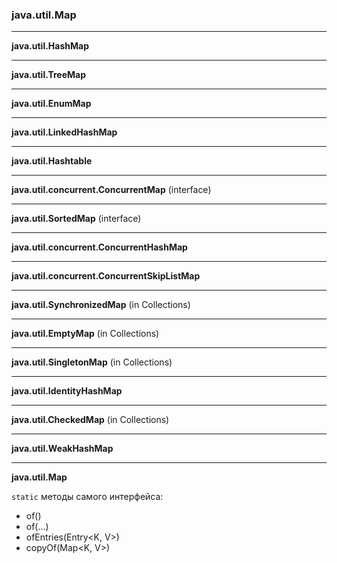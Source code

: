 ### java.util.Map

---

**java.util.HashMap**

---

**java.util.TreeMap**

---

**java.util.EnumMap**

---

**java.util.LinkedHashMap**

---

**java.util.Hashtable**

---

**java.util.concurrent.ConcurrentMap** (interface)

---

**java.util.SortedMap** (interface)

---

**java.util.concurrent.ConcurrentHashMap**

---

**java.util.concurrent.ConcurrentSkipListMap**

---

**java.util.SynchronizedMap** (in Collections)

---

**java.util.EmptyMap** (in Collections)

---

**java.util.SingletonMap** (in Collections)

---

**java.util.IdentityHashMap**

---

**java.util.CheckedMap** (in Collections)

---

**java.util.WeakHashMap**

---

**java.util.Map**

`static` методы самого интерфейса:

* of()
* of(...)
* ofEntries(Entry<K, V>)
* copyOf(Map<K, V>)

